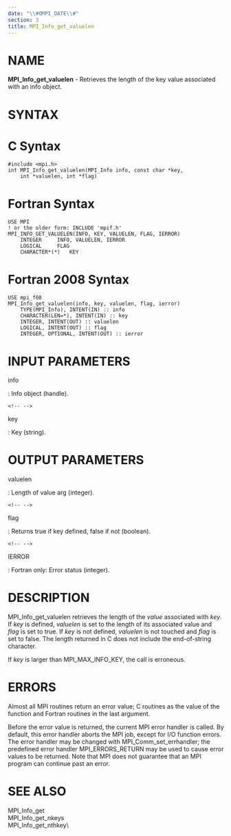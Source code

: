 ```yaml
---
date: "\\#OMPI_DATE\\#"
section: 3
title: MPI_Info_get_valuelen
---
```


NAME
====

**MPI_Info_get_valuelen** - Retrieves the length of the key value
associated with an info object.

SYNTAX
======

C Syntax
========

    #include <mpi.h>
    int MPI_Info_get_valuelen(MPI_Info info, const char *key,
    	int *valuelen, int *flag)

Fortran Syntax
==============

    USE MPI
    ! or the older form: INCLUDE 'mpif.h'
    MPI_INFO_GET_VALUELEN(INFO, KEY, VALUELEN, FLAG, IERROR)
    	INTEGER		INFO, VALUELEN, IERROR
    	LOGICAL		FLAG
    	CHARACTER*(*)	KEY

Fortran 2008 Syntax
===================

    USE mpi_f08
    MPI_Info_get_valuelen(info, key, valuelen, flag, ierror)
    	TYPE(MPI_Info), INTENT(IN) :: info
    	CHARACTER(LEN=*), INTENT(IN) :: key
    	INTEGER, INTENT(OUT) :: valuelen
    	LOGICAL, INTENT(OUT) :: flag
    	INTEGER, OPTIONAL, INTENT(OUT) :: ierror

INPUT PARAMETERS
================

info

:   Info object (handle).

```{=html}
<!-- -->
```

key

:   Key (string).

OUTPUT PARAMETERS
=================

valuelen

:   Length of value arg (integer).

```{=html}
<!-- -->
```

flag

:   Returns true if key defined, false if not (boolean).

```{=html}
<!-- -->
```

IERROR

:   Fortran only: Error status (integer).

DESCRIPTION
===========

MPI_Info_get_valuelen retrieves the length of the *value* associated
with *key*. If *key* is defined, *valuelen* is set to the length of its
associated value and *flag* is set to true. If *key* is not defined,
*valuelen* is not touched and *flag* is set to false. The length
returned in C does not include the end-of-string character.

If *key* is larger than MPI_MAX_INFO_KEY, the call is erroneous.

ERRORS
======

Almost all MPI routines return an error value; C routines as the value
of the function and Fortran routines in the last argument.

Before the error value is returned, the current MPI error handler is
called. By default, this error handler aborts the MPI job, except for
I/O function errors. The error handler may be changed with
MPI_Comm_set_errhandler; the predefined error handler MPI_ERRORS_RETURN
may be used to cause error values to be returned. Note that MPI does not
guarantee that an MPI program can continue past an error.

SEE ALSO
========

MPI_Info_get\
MPI_Info_get_nkeys\
MPI_Info_get_nthkey\
